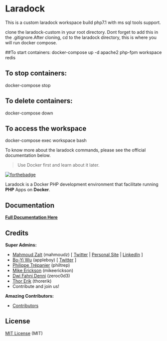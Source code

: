 # Laradock
This is a custom laradock workspace build php7.1 with ms sql tools support.

clone the laradock-custom in your root directory. Dont forget to add this in the .gitignore.After cloning, cd to the laradock directory, this is where you will run docker compose.

##To start containers:
docker-compose up -d apache2 php-fpm workspace redis 

## To stop containers:
docker-compose stop

## To delete containers:
docker-compose down

## To access the workspace
docker-compose exec workspace bash

To know more about the laradock commands, please see the official documentation below.

> Use Docker first and learn about it later.

[![forthebadge](http://forthebadge.com/images/badges/built-by-developers.svg)](http://zalt.me)

Laradock is a Docker PHP development environment that facilitate running **PHP** Apps on **Docker**.

## Documentation

[**Full Documentation Here**](http://laradock.io)

## Credits

**Super Admins:**

- [Mahmoud Zalt](https://github.com/Mahmoudz) (mahmoudz)  [ [Twitter](https://twitter.com/Mahmoud_Zalt) | [Personal Site](http://zalt.me) | [LinkedIn](https://www.linkedin.com/in/mahmoudzalt) ]
- [Bo-Yi Wu](https://github.com/appleboy) (appleboy) [ [Twitter](https://twitter.com/appleboy) ]
- [Philippe Trépanier](https://github.com/philtrep) (philtrep)
- [Mike Erickson](https://github.com/mikeerickson) (mikeerickson)
- [Dwi Fahni Denni](https://github.com/zeroc0d3) (zeroc0d3)
- [Thor Erik](https://github.com/thorerik) (thorerik)
- Contribute and join us!

**Amazing Contributors:**

- [Contributors](https://github.com/laradock/laradock/graphs/contributors)

## License

[MIT License](https://github.com/laradock/laradock/blob/master/LICENSE) (MIT)
